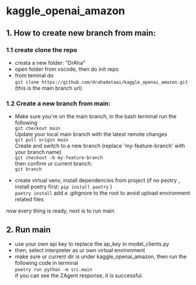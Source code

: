 # kaggle_openai_amazon

## 1. How to create new branch from main:
### 1.1 create clone the repo
* creata a new folder: "DrAha"
* open folder from vscode, then do init repo
* from teminal do \
``` git clone https://github.com/drahadataai/kaggle_openai_amazon.git ```\
(this is the main branch url)

### 1.2 Create a new branch from main:
* Make sure you're on the main branch, in the bash terminal run the following\
``` git checkout main ```\
Update your local main branch with the latest remote changes\
``` git pull origin main ```\
Create and switch to a new branch (replace 'my-feature-branch' with your branch name) \
``` git checkout -b my-feature-branch ```\
then confirm ur current branch:\
``` git branch ```   

* create virtual venv, install dependencies from project
(if no peotry , install poetry first:  ```pip install poetry``` )\
``` poetry install ```
add a .gitignore to the root to avoid upload environment related files

now every thing is ready, next is to run main
## 2. Run main
* use your own api key to replace the ap_key in model_clients.py
* then, select interpreter as ur own virtual environment
* make sure ur current dir is under kaggle_openai_amazon, then run the following code in terminal\
``` poetry run python -m src.main ```\
if you can see the ZAgent response, it is successful.


